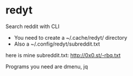 # redyt
Search reddit with CLI

- You need to create a ~/.cache/redyt/ directory
- Also a ~/.config/redyt/subreddit.txt

here is mine subreddit.txt: http://0x0.st/-rbq.txt

Programs you need are dmenu, jq


